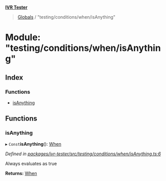**[IVR Tester](../README.md)**

> [Globals](../README.md) / "testing/conditions/when/isAnything"

# Module: "testing/conditions/when/isAnything"

## Index

### Functions

* [isAnything](_testing_conditions_when_isanything_.md#isanything)

## Functions

### isAnything

▸ `Const`**isAnything**(): [When](_testing_conditions_when_when_.md#when)

*Defined in [packages/ivr-tester/src/testing/conditions/when/isAnything.ts:6](https://github.com/SketchingDev/ivr-tester/blob/5493745/packages/ivr-tester/src/testing/conditions/when/isAnything.ts#L6)*

Always evaluates as true

**Returns:** [When](_testing_conditions_when_when_.md#when)
